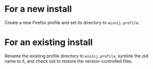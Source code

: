 # For a new install

Create a new Firefox profile and set its directory to `wisnij.profile`.

# For an existing install

Rename the existing profile directory to `wisnij.profile`, symlink the old name
to it, and check out to restore the version-controlled files.

<!-- TODO: Mac instructions -->
